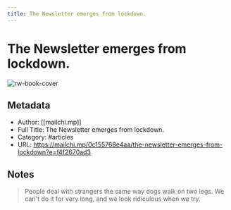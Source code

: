 ```yaml
---
title: The Newsletter emerges from lockdown.
---
```

# The Newsletter emerges from lockdown.

![rw-book-cover](https://readwise-assets.s3.amazonaws.com/static/images/article4.6bc1851654a0.png)

## Metadata
- Author: [[mailchi.mp]]
- Full Title: The Newsletter emerges from lockdown.
- Category: #articles
- URL: https://mailchi.mp/0c155768e4aa/the-newsletter-emerges-from-lockdown?e=f4f2670ad3

## Notes
> People deal with strangers the same way dogs walk on two legs. We can't do it for very long, and we look ridiculous when we try.

